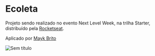 # Ecoleta

Projeto sendo realizado no evento Next Level Week, na trilha Starter, distribuído pela [Rocketseat](https://rocketseat.com.br/).

Aplicado por [Mayk Brito](https://github.com/maykbrito)

![Sem título](https://user-images.githubusercontent.com/61034443/83475245-4e908380-a464-11ea-8a8c-8cf6b46be1d1.png)
